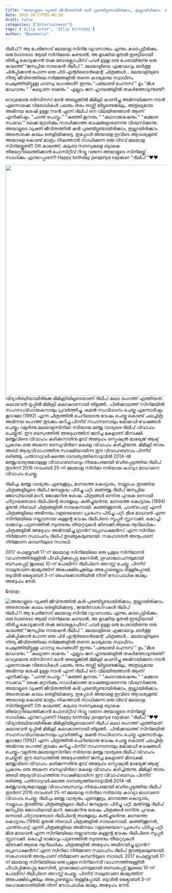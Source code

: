 ```yaml
---
title: "അയാളുടെ വ്യക്തി ജീവിതത്തിൽ കരി പുരണ്ടിട്ടുണ്ടായിരിക്കാം, ഇല്ലായിരിക്കാം. അതൊക്കെ കാലം തെളിയിക്കട്ടെ , ജന്മദിനാശംസകൾ ദിലീപ്"
date: 2022-10-27T05:46:20
draft: false
categories: ["Entertainment"]
tags: ['dilip actor', 'dilip birthday']
author: "Beaumaris"
---
```


ദിലീപ് !! ആ പേരിനോട്‌ മലയാള സിനിമ വ്യവസായം എന്നും കടപ്പെട്ടിരിക്കും. ഒരു business ആയി സിനിമയെ കണ്ടാൽ, അ മുടക്കിയ മുതൽ ഇരട്ടിയായി തിരിച്ചു കൊടുക്കാൻ തക്ക ബോക്സോഫീസ് പവർ ഉള്ള ഒരു പേരായിരുന്നു ഒരു കാലത്ത് "ജനപ്രിയ നായകൻ ദിലീപ് ". മലയാളിയെ എക്കാലവും ഓർത്തു ചിരിപ്പിക്കാൻ പോന്ന ഒരു പിടി എന്റർടൈൻമെന്റ് ചിത്രങ്ങൾ... മലയാളിയുടെ നിത്യ ജീവിതത്തിലെ നർമ്മങ്ങളിൽ തന്നെ കാര്യമായ സ്വാധീനം ചെലുത്തിയിട്ടുള്ള ഹാസ്യ രംഗങ്ങൾ!! ഇന്നും "പഞ്ചാബി ഹൌസ് " ഉം "മീശ മാധവനും " "കല്യാണ രാമനും " എല്ലാം ജന ഹൃദയങ്ങളിൽ തകർത്തോടുന്നുണ്ട്!!

വെറുമൊരു ബിസിനസ്‌ മാൻ അല്ലെങ്കിൽ മിമിക്രി കാണിച്ചു അഭിനയിക്കുന്ന നടൻ എന്നൊക്കെ വിരോധികൾ പലരും തരം താഴ്ത്തി യിട്ടുണ്ടെങ്കിലും, അതുല്യമായ അഭിനയ ശേഷി ഉള്ള നടൻ എന്ന് ദിലീപ് നെ വിലയിരുത്താൻ ആണ് എനിക്കിഷ്ടം. "ചാന്ത് പൊട്ടും " "കുഞ്ഞി കൂനനും " "കഥാവശേഷനും " "കമ്മാര സംഭവം'" ഒക്കെ മറ്റാർക്കും സാധിക്കാത്ത വേഷങ്ങളാണെന്നു വിശ്വസിക്കുന്നു. അയാളുടെ വ്യക്തി ജീവിതത്തിൽ കരി പുരണ്ടിട്ടുണ്ടായിരിക്കാം, ഇല്ലായിരിക്കാം. അതൊക്കെ കാലം തെളിയിക്കട്ടെ. ഇപ്പോൾ അയാളെ ഇവിടെ ആവശ്യമുണ്ട്. അയാളെ കൊണ്ട് മാത്രം നികത്താൻ സാധിക്കുന്ന ഒരു വിടവ് മലയാള സിനിമയ്ക്കുണ്ട്!! Ott കാലത്ത്, കുടുംബ സദസുകളെ ഒട്ടാകെ തീയേറ്ററിലെത്തിക്കാൻ പോസിറ്റീവ് റിവ്യൂ വരുന്ന അയാളുടെ സിനിമയ്ക്ക് സാധിക്കും എന്നുറപ്പാണ്!! Happy birthday janapriya nayakan "ദിലീപ് "❤️❤️

<img class="size-full wp-image-356356 aligncenter" src="https://cdn.boolokam.com/articles/2022/10/fwfggghhh-1.jpg" alt="" width="720" height="717" />വിദ്യാർത്ഥിയായിരിക്കേ മിമിക്രിയിലൂടെയാണ് ദിലീപ് കലാ രംഗത്ത് എത്തിയത്. കലാഭവൻ ട്രൂപ്പിൽ മിമിക്രി കലാകാരനായി തിളങ്ങി.. പിൽക്കാലത്ത് സിനിമയിൽ സഹസംവിധായകനായും പ്രവർത്തിച്ചു. കമൽ സംവിധാനം ചെയ്ത എന്നോടിഷ്ടം കൂടാമോ (1992) എന്ന ചിത്രത്തിൽ ചെറിയൊരു വേഷം ചെയ്തു കൊണ്ട് ചലച്ചിത്ര അഭിനയ രംഗത്ത് തുടക്കം കുറിച്ചു.പിന്നീട് സഹനടനായും കോമഡി വേഷങ്ങൾ ചെയ്തും വളർന്നു.മലയാളസിനിമാ നടിയായ മഞ്ജു വാര്യരെ ദിലീപ് വിവാഹം ചെയ്തത്. ഈ ബന്ധത്തിൽ അദ്ദേഹത്തിന് ജനിച്ച മകളാണ് മീനാക്ഷി. മഞ്ജുവിനെ വിവാഹം കഴിക്കന്നതിനു മുമ്പ് അദ്ദേഹം സ്പെഷ്യൽ മാര്യേജ് ആക്ട് പ്രകാരം ഒരു അകന്ന ബന്ധുവിൻറെ മകളെ വിവാഹം കഴിച്ചിരുന്നു. മിമിക്രി താരം അബി ആദ്യവിവാഹത്തിനു സാക്ഷിയായിന്ന ഈ വിവാഹബന്ധം പിന്നീട് ഒഴിഞ്ഞു. പതിനാറുവർഷത്തെ ദാമ്പത്യത്തിനൊടുവിൽ 2014-ൽ മഞ്ജൂവാര്യരുമായുള്ള വിവാഹബന്ധവും നിയമപരമായി വേർപ്പെടുത്തിയ ദിലീപ് തുടർന്ന് 2016 നവംബർ 25-ന് മലയാള സിനിമാ നടിയായ കാവ്യാ മാധവനെ വിവാഹം ചെയ്തു.

ദിലീപും മഞ്ജു വാര്യരും ഏഴരക്കൂട്ടം, മാനത്തെ കൊട്ടാരം, സല്ലാപം തുടങ്ങിയ ചിത്രങ്ങളിലൂടെ ദിലീപ് ജനശ്രദ്ധ പിടിച്ചു പറ്റി. മഞ്ഞ്ജു ദിലീപ് ജനപ്രിയ ജോഡിയായി മാറി. ജോക്കറിനു ശേഷം ചിത്രങ്ങൾ ഒന്നിനു പുറകെ ഒന്നായി ഹിറ്റായതോടെ ദിലീപിന്റെ താരമൂല്യം കുതിച്ചുയർന്നു. മാനത്തെ കൊട്ടാരം (1994) മുതൽ നിരവധി ചിത്രങ്ങളിൽ നായകനായി. കുഞ്ഞിക്കൂനൻ, ചാ‌ന്ത്‌പൊട്ട് എന്നീ ചിത്രങ്ങളിലെ അഭിനയം വളരെയെറെ പ്രശംസ പിടിച്ചു പറ്റി. മീശ മാധവൻ എന്ന സിനിമയിലെ നല്ലവനായ കള്ളൻ്റ വേഷം ദിലീപിനെ സൂപ്പർ സ്റ്റാറാക്കി. കൊച്ചി രാജാവും പട്ടണത്തിൽ സുന്ദരനും തീയറ്ററുകൾ കീഴടക്കി.ആകെ നൂറിലധികം ചിത്രങ്ങളിൽ അദ്ദേഹം അഭിനയിച്ചു.ഗ്രാൻറ് പ്രൊഡക്ഷൻസ് എന്ന സിനിമാ നിർമ്മാണ സ്ഥാപനം ദിലീപ് തുടങ്ങുകയുണ്ടായി. സഹോദരൻ അനൂപാണ് നിർമ്മാണ കമ്പനിയുടെ സാരഥി.

2017 ഫെബ്രുവരി 17-ന് മലയാള സിനിമയിലെ ഒരു പ്രമുഖ സിനിമാനടി വാഹനത്തിനുള്ളിൽ പീഡിപ്പിക്കപ്പെട്ട കേസിൽ, ഗൂഢാലോചനയുമായി ബന്ധപ്പെട്ട് ജൂലൈ 10-ന് പോലീസ് ദിലീപിനെ അറസ്റ്റ് ചെയ്തു. പിന്നീട് നാലുതവണ ജാമ്യത്തിന് അപേക്ഷിച്ചെങ്കിലും അപ്പോഴെല്ലാം തള്ളിപ്പോയി. ഒടുവിൽ ഒക്ടോബർ 3-ന് ഹൈക്കോടതിയിൽ നിന്ന് സോപാധിക ജാമ്യം അദ്ദേഹം നേടി.

&amp;nbsp;


![അയാളുടെ വ്യക്തി ജീവിതത്തിൽ കരി പുരണ്ടിട്ടുണ്ടായിരിക്കാം, ഇല്ലായിരിക്കാം. അതൊക്കെ കാലം തെളിയിക്കട്ടെ , ജന്മദിനാശംസകൾ ദിലീപ്](https://cdn.boolokam.com/articles/2022/10/fwfggghhh-1.jpg)ദിലീപ് !! ആ പേരിനോട്‌ മലയാള സിനിമ വ്യവസായം എന്നും കടപ്പെട്ടിരിക്കും. ഒരു business ആയി സിനിമയെ കണ്ടാൽ, അ മുടക്കിയ മുതൽ ഇരട്ടിയായി തിരിച്ചു കൊടുക്കാൻ തക്ക ബോക്സോഫീസ് പവർ ഉള്ള ഒരു പേരായിരുന്നു ഒരു കാലത്ത് "ജനപ്രിയ നായകൻ ദിലീപ് ". മലയാളിയെ എക്കാലവും ഓർത്തു ചിരിപ്പിക്കാൻ പോന്ന ഒരു പിടി എന്റർടൈൻമെന്റ് ചിത്രങ്ങൾ... മലയാളിയുടെ നിത്യ ജീവിതത്തിലെ നർമ്മങ്ങളിൽ തന്നെ കാര്യമായ സ്വാധീനം ചെലുത്തിയിട്ടുള്ള ഹാസ്യ രംഗങ്ങൾ!! ഇന്നും "പഞ്ചാബി ഹൌസ് " ഉം "മീശ മാധവനും " "കല്യാണ രാമനും " എല്ലാം ജന ഹൃദയങ്ങളിൽ തകർത്തോടുന്നുണ്ട്!! വെറുമൊരു ബിസിനസ്‌ മാൻ അല്ലെങ്കിൽ മിമിക്രി കാണിച്ചു അഭിനയിക്കുന്ന നടൻ എന്നൊക്കെ വിരോധികൾ പലരും തരം താഴ്ത്തി യിട്ടുണ്ടെങ്കിലും, അതുല്യമായ അഭിനയ ശേഷി ഉള്ള നടൻ എന്ന് ദിലീപ് നെ വിലയിരുത്താൻ ആണ് എനിക്കിഷ്ടം. "ചാന്ത് പൊട്ടും " "കുഞ്ഞി കൂനനും " "കഥാവശേഷനും " "കമ്മാര സംഭവം'" ഒക്കെ മറ്റാർക്കും സാധിക്കാത്ത വേഷങ്ങളാണെന്നു വിശ്വസിക്കുന്നു. അയാളുടെ വ്യക്തി ജീവിതത്തിൽ കരി പുരണ്ടിട്ടുണ്ടായിരിക്കാം, ഇല്ലായിരിക്കാം. അതൊക്കെ കാലം തെളിയിക്കട്ടെ. ഇപ്പോൾ അയാളെ ഇവിടെ ആവശ്യമുണ്ട്. അയാളെ കൊണ്ട് മാത്രം നികത്താൻ സാധിക്കുന്ന ഒരു വിടവ് മലയാള സിനിമയ്ക്കുണ്ട്!! Ott കാലത്ത്, കുടുംബ സദസുകളെ ഒട്ടാകെ തീയേറ്ററിലെത്തിക്കാൻ പോസിറ്റീവ് റിവ്യൂ വരുന്ന അയാളുടെ സിനിമയ്ക്ക് സാധിക്കും എന്നുറപ്പാണ്!! Happy birthday janapriya nayakan "ദിലീപ് "❤️❤️ വിദ്യാർത്ഥിയായിരിക്കേ മിമിക്രിയിലൂടെയാണ് ദിലീപ് കലാ രംഗത്ത് എത്തിയത്. കലാഭവൻ ട്രൂപ്പിൽ മിമിക്രി കലാകാരനായി തിളങ്ങി.. പിൽക്കാലത്ത് സിനിമയിൽ സഹസംവിധായകനായും പ്രവർത്തിച്ചു. കമൽ സംവിധാനം ചെയ്ത എന്നോടിഷ്ടം കൂടാമോ (1992) എന്ന ചിത്രത്തിൽ ചെറിയൊരു വേഷം ചെയ്തു കൊണ്ട് ചലച്ചിത്ര അഭിനയ രംഗത്ത് തുടക്കം കുറിച്ചു.പിന്നീട് സഹനടനായും കോമഡി വേഷങ്ങൾ ചെയ്തും വളർന്നു.മലയാളസിനിമാ നടിയായ മഞ്ജു വാര്യരെ ദിലീപ് വിവാഹം ചെയ്തത്. ഈ ബന്ധത്തിൽ അദ്ദേഹത്തിന് ജനിച്ച മകളാണ് മീനാക്ഷി. മഞ്ജുവിനെ വിവാഹം കഴിക്കന്നതിനു മുമ്പ് അദ്ദേഹം സ്പെഷ്യൽ മാര്യേജ് ആക്ട് പ്രകാരം ഒരു അകന്ന ബന്ധുവിൻറെ മകളെ വിവാഹം കഴിച്ചിരുന്നു. മിമിക്രി താരം അബി ആദ്യവിവാഹത്തിനു സാക്ഷിയായിന്ന ഈ വിവാഹബന്ധം പിന്നീട് ഒഴിഞ്ഞു. പതിനാറുവർഷത്തെ ദാമ്പത്യത്തിനൊടുവിൽ 2014-ൽ മഞ്ജൂവാര്യരുമായുള്ള വിവാഹബന്ധവും നിയമപരമായി വേർപ്പെടുത്തിയ ദിലീപ് തുടർന്ന് 2016 നവംബർ 25-ന് മലയാള സിനിമാ നടിയായ കാവ്യാ മാധവനെ വിവാഹം ചെയ്തു. ദിലീപും മഞ്ജു വാര്യരും ഏഴരക്കൂട്ടം, മാനത്തെ കൊട്ടാരം, സല്ലാപം തുടങ്ങിയ ചിത്രങ്ങളിലൂടെ ദിലീപ് ജനശ്രദ്ധ പിടിച്ചു പറ്റി. മഞ്ഞ്ജു ദിലീപ് ജനപ്രിയ ജോഡിയായി മാറി. ജോക്കറിനു ശേഷം ചിത്രങ്ങൾ ഒന്നിനു പുറകെ ഒന്നായി ഹിറ്റായതോടെ ദിലീപിന്റെ താരമൂല്യം കുതിച്ചുയർന്നു. മാനത്തെ കൊട്ടാരം (1994) മുതൽ നിരവധി ചിത്രങ്ങളിൽ നായകനായി. കുഞ്ഞിക്കൂനൻ, ചാ‌ന്ത്‌പൊട്ട് എന്നീ ചിത്രങ്ങളിലെ അഭിനയം വളരെയെറെ പ്രശംസ പിടിച്ചു പറ്റി. മീശ മാധവൻ എന്ന സിനിമയിലെ നല്ലവനായ കള്ളൻ്റ വേഷം ദിലീപിനെ സൂപ്പർ സ്റ്റാറാക്കി. കൊച്ചി രാജാവും പട്ടണത്തിൽ സുന്ദരനും തീയറ്ററുകൾ കീഴടക്കി.ആകെ നൂറിലധികം ചിത്രങ്ങളിൽ അദ്ദേഹം അഭിനയിച്ചു.ഗ്രാൻറ് പ്രൊഡക്ഷൻസ് എന്ന സിനിമാ നിർമ്മാണ സ്ഥാപനം ദിലീപ് തുടങ്ങുകയുണ്ടായി. സഹോദരൻ അനൂപാണ് നിർമ്മാണ കമ്പനിയുടെ സാരഥി. 2017 ഫെബ്രുവരി 17-ന് മലയാള സിനിമയിലെ ഒരു പ്രമുഖ സിനിമാനടി വാഹനത്തിനുള്ളിൽ പീഡിപ്പിക്കപ്പെട്ട കേസിൽ, ഗൂഢാലോചനയുമായി ബന്ധപ്പെട്ട് ജൂലൈ 10-ന് പോലീസ് ദിലീപിനെ അറസ്റ്റ് ചെയ്തു. പിന്നീട് നാലുതവണ ജാമ്യത്തിന് അപേക്ഷിച്ചെങ്കിലും അപ്പോഴെല്ലാം തള്ളിപ്പോയി. ഒടുവിൽ ഒക്ടോബർ 3-ന് ഹൈക്കോടതിയിൽ നിന്ന് സോപാധിക ജാമ്യം അദ്ദേഹം നേടി. &nbsp;
